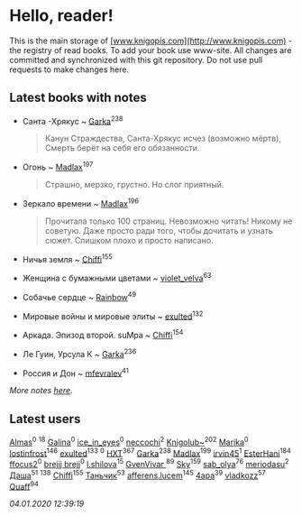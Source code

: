 # Hello, reader!
This is the main storage of [www.knigopis.com](http://www.knigopis.com) - the registry of read books.
To add your book use www-site. All changes are committed and synchronized with this git repository.
Do not use pull requests to make changes here.


## Latest books with notes
* Санта -Хрякус ~ [Garka](users/115/115753719718250012620-google)<sup>238</sup>
    > Канун Страждества, Санта-Хрякус исчез (возможно мёртв), Смерть берёт на себя его обязанности.

* Огонь ~ [Madlax](users/158/158304782-vkontakte)<sup>197</sup>
    > Страшно, мерзко, грустно. Но слог приятный.

* Зеркало времени ~ [Madlax](users/158/158304782-vkontakte)<sup>196</sup>
    > Прочитала только 100 страниц. Невозможно читать! Никому не советую. Даже просто ради того, чтобы дочитать и узнать сюжет. Слишком плохо и просто написано.

* Ничья земля ~ [Chiffi](users/105/105831994080785626680-google)<sup>155</sup>

* Женщина с бумажными цветами ~ [violet_velva](users/116/116961712580551399099-google)<sup>63</sup>

* Собачье сердце ~ [Rainbow](users/109/109787328219839805802-google)<sup>49</sup>

* Мировые войны и мировые элиты ~ [exulted](users/100/100599204551896265722-google)<sup>132</sup>

* Аркада. Эпизод второй. suMpa ~ [Chiffi](users/105/105831994080785626680-google)<sup>154</sup>

* Ле Гуин, Урсула К ~ [Garka](users/115/115753719718250012620-google)<sup>236</sup>

* Россия и Дон ~ [mfevralev](users/140/140966150-vkontakte)<sup>41</sup>


_More notes [here](latest_books_with_notes.md)._


## Latest users
[Almas](users/250/2501865753276404-facebook)<sup>0</sup> 
[](users/270/270444099499-odnoklassniki)<sup>18</sup> 
[Galina](users/113/113453299-vkontakte)<sup>0</sup> 
[ice_in_eyes](users/277/277708366-vkontakte)<sup>0</sup> 
[neccochi](users/667/66767060-vkontakte)<sup>2</sup> 
[Knigolub~](users/111/111878597279669641685-google)<sup>202</sup> 
[Marika](users/242/242692811-vkontakte)<sup>0</sup> 
[lostinfrost](users/217/217891524-vkontakte)<sup>146</sup> 
[exulted](users/100/100599204551896265722-google)<sup>133</sup> 
[](users/203/20368293-vkontakte)<sup>0</sup> 
[HXT](users/100/100002563462782-facebook)<sup>367</sup> 
[Garka](users/115/115753719718250012620-google)<sup>238</sup> 
[Madlax](users/158/158304782-vkontakte)<sup>199</sup> 
[irvin45](users/445/445405730-vkontakte)<sup>1</sup> 
[EsterHani](users/305/30558181-vkontakte)<sup>184</sup> 
[ffocus2](users/474/47427105-vkontakte)<sup>0</sup> 
[brejjj brejj](users/109/10993209205796153651-mailru)<sup>0</sup> 
[l.shilova](users/101/10123344-vkontakte)<sup>15</sup> 
[GvenVivar ](users/158/158266434925901-facebook)<sup>89</sup> 
[Sky](users/118/118049897850017649660-google)<sup>159</sup> 
[sab_olya](users/139/139338401-vkontakte)<sup>76</sup> 
[meriodasu](users/106/106791485142732018245-google)<sup>2</sup> 
[Даша](users/334/334696193054530347-mailru)<sup>51</sup> 
[](users/115/115826717712507836033-google)<sup>138</sup> 
[Chiffi](users/105/105831994080785626680-google)<sup>155</sup> 
[Таньчик](users/209/2096581563762610-facebook)<sup>53</sup> 
[afferens.lucem](users/196/196071655-vkontakte)<sup>145</sup> 
[4apa](users/117/117392596378069249667-google)<sup>39</sup> 
[vladkozz](users/572/57239276-vkontakte)<sup>57</sup> 
[Quaff](users/122/12267158-vkontakte)<sup>94</sup> 


_04.01.2020 12:39:19_

